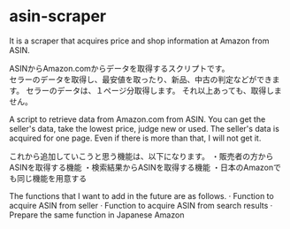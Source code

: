 # asin-scraper
It is a scraper that acquires price and shop information at Amazon from ASIN.

ASINからAmazon.comからデータを取得するスクリプトです。<br/>
セラーのデータを取得し、最安値を取ったり、新品、中古の判定などができます。
セラーのデータは、１ページ分取得します。
それ以上あっても、取得しません。

A script to retrieve data from Amazon.com from ASIN.
You can get the seller's data, take the lowest price, judge new or used.
The seller's data is acquired for one page.
Even if there is more than that, I will not get it.

これから追加していこうと思う機能は、以下になります。
・販売者の方からASINを取得する機能
・検索結果からASINを取得する機能
・日本のAmazonでも同じ機能を用意する

The functions that I want to add in the future are as follows.
· Function to acquire ASIN from seller
· Function to acquire ASIN from search results
· Prepare the same function in Japanese Amazon
